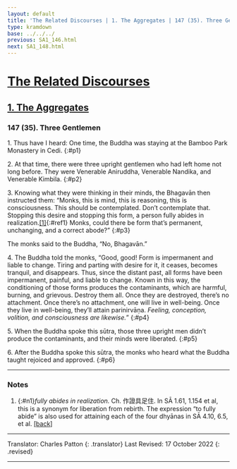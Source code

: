 ```yaml
---
layout: default
title: 'The Related Discourses | 1. The Aggregates | 147 (35). Three Gentlemen'
type: kramdown
base: ../../../
previous: SA1_146.html
next: SA1_148.html
---
```


# [The Related Discourses](../index.html)
## [1. The Aggregates](index.html)
### 147 (35). Three Gentlemen

1\. Thus have I heard: One time, the Buddha was staying at the Bamboo Park Monastery in Cedi.
{:#p1}

2\. At that time, there were three upright gentlemen who had left home not long before. They were Venerable Aniruddha, Venerable Nandika, and Venerable Kimbila.
{:#p2}

3\. Knowing what they were thinking in their minds, the Bhagavān then instructed them: “Monks, this is mind, this is reasoning, this is consciousness. This should be contemplated. Don’t contemplate that. Stopping this desire and stopping this form, a person fully abides in realization.[\[1\]](#n1){:#ref1} Monks, could there be form that’s permanent, unchanging, and a correct abode?”
{:#p3}

The monks said to the Buddha, “No, Bhagavān.”

4\. The Buddha told the monks, “Good, good! Form is impermanent and liable to change. Tiring and parting with desire for it, it ceases, becomes tranquil, and disappears. Thus, since the distant past, all forms have been impermanent, painful, and liable to change. Known in this way, the conditioning of those forms produces the contaminants, which are harmful, burning, and grievous. Destroy them all. Once they are destroyed, there’s no attachment. Once there’s no attachment, one will live in well-being. Once they live in well-being, they’ll attain parinirvāṇa. *Feeling, conception, volition, and consciousness are likewise.*”
{:#p4}

5\. When the Buddha spoke this sūtra, those three upright men didn’t produce the contaminants, and their minds were liberated.
{:#p5}

6\. After the Buddha spoke this sūtra, the monks who heard what the Buddha taught rejoiced and approved.
{:#p6}

---

### Notes

1. {:#n1}*fully abides in realization.* Ch. 作證具足住. In SĀ 1.61, 1.154 et al, this is a synonym for liberation from rebirth. The expression “to fully abide” is also used for attaining each of the four dhyānas in SĀ 4.10, 6.5, et al. [\[back\]](#ref1)

---

Translator: Charles Patton
{: .translator}
Last Revised: 17 October 2022
{: .revised}

---